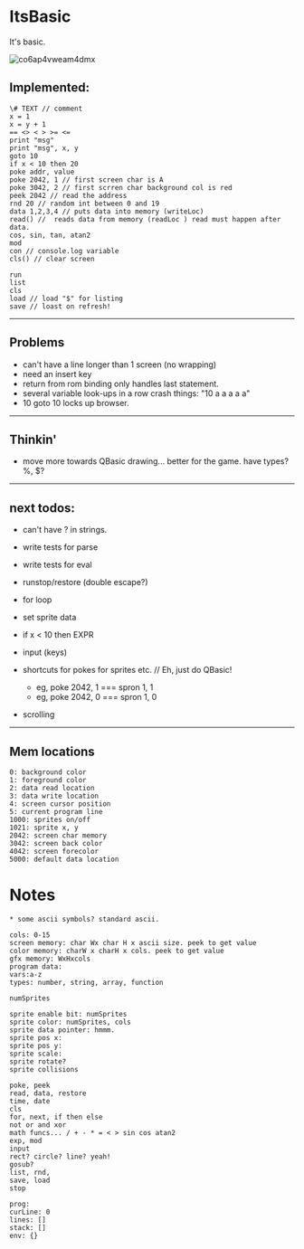 # ItsBasic

It's basic.

![co6ap4vweam4dmx](https://cloud.githubusercontent.com/assets/129330/9934191/bf63ba48-5d1d-11e5-9f0f-9b36b2d3e987.png)

##  Implemented:

    \# TEXT // comment
    x = 1
    x = y + 1
    == <> < > >= <=
    print "msg"
    print "msg", x, y
    goto 10
    if x < 10 then 20
    poke addr, value
    poke 2042, 1 // first screen char is A
    poke 3042, 2 // first scrren char background col is red
    peek 2042 // read the address
    rnd 20 // random int between 0 and 19
    data 1,2,3,4 // puts data into memory (writeLoc)
    read() //  reads data from memory (readLoc ) read must happen after data.
    cos, sin, tan, atan2
    mod
    con // console.log variable
    cls() // clear screen

    run
    list
    cls
    load // load "$" for listing
    save // loast on refresh!

----

## Problems

* can't have a line longer than 1 screen (no wrapping)
* need an insert key
* return from rom binding only handles last statement.
* several variable look-ups in a row crash things: "10 a a a a a"
* 10 goto 10 locks up browser.  

---

## Thinkin'

* move more towards QBasic drawing... better for the game.
have types? %, $?

---

## next todos:

* can't have ? in strings.
* write tests for parse
* write tests for eval
* runstop/restore (double escape?)

* for loop
* set sprite data
* if x < 10 then EXPR
* input (keys)
* shortcuts for pokes for sprites etc. // Eh, just do QBasic!
  - eg, poke 2042, 1 === spron 1, 1
  - eg, poke 2042, 0 === spron 1, 0
* scrolling

---

## Mem locations

    0: background color
    1: foreground color
    2: data read location
    3: data write location
    4: screen cursor position
    5: current program line
    1000: sprites on/off
    1021: sprite x, y
    2042: screen char memory
    3042: screen back color
    4042: screen forecolor
    5000: default data location

# Notes

    * some ascii symbols? standard ascii.

    cols: 0-15
    screen memory: char Wx char H x ascii size. peek to get value
    color memory: charW x charH x cols. peek to get value
    gfx memory: WxHxcols
    program data:
    vars:a-z
    types: number, string, array, function

    numSprites

    sprite enable bit: numSprites
    sprite color: numSprites, cols
    sprite data pointer: hmmm.
    sprite pos x:
    sprite pos y:
    sprite scale:
    sprite rotate?
    sprite collisions

    poke, peek
    read, data, restore
    time, date
    cls
    for, next, if then else
    not or and xor
    math funcs... / + - * = < > sin cos atan2
    exp, mod
    input
    rect? circle? line? yeah!
    gosub?
    list, rnd,
    save, load
    stop

    prog:
    curLine: 0
    lines: []
    stack: []
    env: {}
